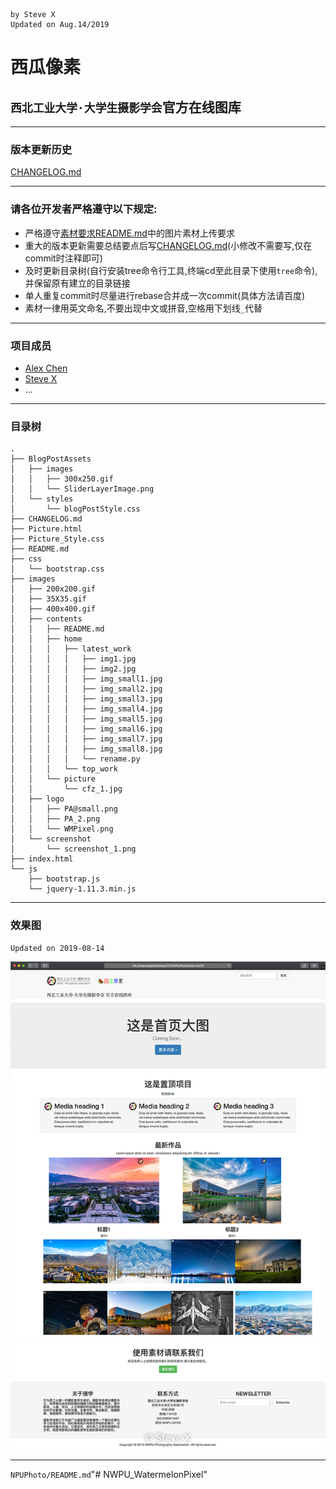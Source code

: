 ```
by Steve X
Updated on Aug.14/2019
```
# 西瓜像素
## `西北工业大学·大学生摄影学会`官方在线图库
---
### 版本更新历史
[CHANGELOG.md](CHANGELOG.md)

---
### 请各位开发者严格遵守以下规定:
- 严格遵守[素材要求README.md](images/contents/README.md)中的图片素材上传要求
- 重大的版本更新需要总结要点后写[CHANGELOG.md](CHANGELOG.md)(小修改不需要写,仅在commit时注释即可)
- 及时更新目录树(自行安装tree命令行工具,终端cd至此目录下使用`tree`命令),并保留原有建立的目录链接
- 单人重复commit时尽量进行rebase合并成一次commit(具体方法请百度)
- 素材一律用英文命名,不要出现中文或拼音,空格用下划线`_`代替

---
### 项目成员
- [Alex Chen](https://github.com/cfz1885)
- [Steve X](https://github.com/Steve-Xyh)
- ...

---
### 目录树
```
.
├── BlogPostAssets
│   ├── images
│   │   ├── 300x250.gif
│   │   └── SliderLayerImage.png
│   └── styles
│       └── blogPostStyle.css
├── CHANGELOG.md
├── Picture.html
├── Picture_Style.css
├── README.md
├── css
│   └── bootstrap.css
├── images
│   ├── 200x200.gif
│   ├── 35X35.gif
│   ├── 400x400.gif
│   ├── contents
│   │   ├── README.md
│   │   ├── home
│   │   │   ├── latest_work
│   │   │   │   ├── img1.jpg
│   │   │   │   ├── img2.jpg
│   │   │   │   ├── img_small1.jpg
│   │   │   │   ├── img_small2.jpg
│   │   │   │   ├── img_small3.jpg
│   │   │   │   ├── img_small4.jpg
│   │   │   │   ├── img_small5.jpg
│   │   │   │   ├── img_small6.jpg
│   │   │   │   ├── img_small7.jpg
│   │   │   │   ├── img_small8.jpg
│   │   │   │   └── rename.py
│   │   │   └── top_work
│   │   └── picture
│   │       └── cfz_1.jpg
│   ├── logo
│   │   ├── PA@small.png
│   │   ├── PA_2.png
│   │   └── WMPixel.png
│   └── screenshot
│       └── screenshot_1.png
├── index.html
└── js
    ├── bootstrap.js
    └── jquery-1.11.3.min.js
```

---
### 效果图
`Updated on 2019-08-14`

![](images/screenshot/screenshot_1.png)

---
`NPUPhoto/README.md`"# NWPU_WatermelonPixel" 
